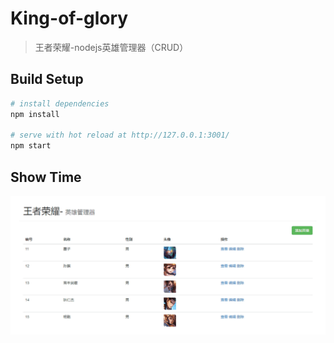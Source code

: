 # King-of-glory 

> 王者荣耀-nodejs英雄管理器（CRUD）



## Build Setup

``` bash
# install dependencies
npm install

# serve with hot reload at http://127.0.0.1:3001/
npm start

```
## Show Time
![image](./static/showTime.gif)


